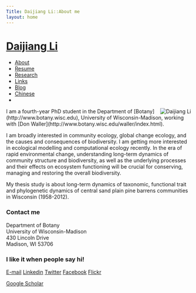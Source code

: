 ```yaml
---
Title: Daijiang Li::About me
layout: home
---
```



<h1 class="sitename"><a href="/">Daijiang Li</a></h1>
<ul class="nav pills">
<li class="active"><a href="about.html"><i class="fa fa-home fa-fw"></i> About</a></li>
<li><a href="resume.html" title="Curriculumn Vitae"><i class="fa fa-book fa-fw"></i> Resume</a></li>
<li><a href="research.html" title="Research"><i class="fa fa-flask fa-fw"></i> Research</a></li>
<li><a href="links.html" title="Useful links"><i class="fa fa-suitcase fa-fw"></i> Links</a></li>
<li><a href="/en/"><i class="fa fa-sitemap fa-fw"></i> Blog</a></li>
<li><a href="/cn/"><i class="fa fa-sitemap fa-fw"></i> Chinese</a></li>
<li><a href="README.html"><i class="fa fa-info-circle fa-fw"></i> </a></li>
</ul>


<p><img src="http://i.imgur.com/HKoiQ.jpg " title="Daijiang Li" align="right" />
I am a fourth-year PhD student in the Department of
[Botany](http://www.botany.wisc.edu), University of Wisconsin-Madison, working with [Don Waller](http://www.botany.wisc.edu/waller/index.html). 

I am broadly interested in community ecology, global change ecology, and the causes and consequences of biodiversity. I am getting more interested in ecological modelling and computational ecology recently. In the era of rapid environmental change, understanding long-term dynamics of community structure and biodiversity, as well as the underlying processes and their effects on ecosystem functioning will be crucial for conserving, managing and restoring the overall biodiversity.

My thesis study is about long-term dynamics of taxonomic, functional trait and phylogenetic dynamics of central sand plain pine barrens communities in Wisconsin (1958-2012).

### Contact me
Department of Botany  
University of Wisconsin-Madison  
430 Lincoln Drive  
Madison, WI 53706  

### I like it when people say hi!
<a target="_blank" href="mailto: daijianglee@gmail.com"><i class="fa fa-envelope"></i> E-mail</a>
<a target="_blank" href="https://www.linkedin.com/pub/daijiang-li/55/671/935"><i class="fa fa-linkedin-square"></i> Linkedin</a>
<a target="_blank" href="https://twitter.com/_djli"><i class="fa fa-twitter"></i> Twitter</a>
<a target="_blank" href="https://www.facebook.com/daijianglee"><i class="fa fa-facebook-square"></i> Facebook</a>
<a target="_blank" href="http://www.flickr.com/photos/96722728@N04/"><i class="fa fa-flickr"></i> Flickr</a>   


<a target="_blank" href="https://scholar.google.com/citations?user=0I2wXJQAAAAJ&hl=en"> Google Scholar</a>

